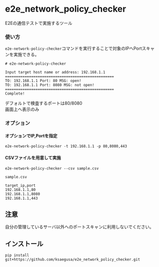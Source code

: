 # e2e_network_policy_checker
E2Eの通信テストで実施するツール

### 使い方
`e2e-network-policy-checker`コマンドを実行することで対象のIPへPortスキャンを実施できる。

```
# e2e-network-policy-checker

Input target host name or address: 192.168.1.1
==================================================
TO: 192.168.1.1 Port: 80 MSG: open!
TO: 192.168.1.1 Port: 8080 MSG: not open!
==================================================
Complete!
```
デフォルトで検査するポートは80/8080  
画面上へ表示のみ

### オプション
#### オプションでIP,Portを指定
`e2e-network-policy-checker -t 192.168.1.1 -p 80,8080,443`

#### CSVファイルを用意して実施
`e2e-network-policy-checker --csv sample.csv`

`sample.csv`
```sample.csv
target_ip,port
192.168.1.1,80
192.168.1.1,8080
192.168.1.1,443
```

## 注意
自分の管理しているサーバ以外へのポートスキャンに利用しないでください。

## インストール
```
pip install git+https://github.com/ksaegusa/e2e_network_policy_checker.git
```